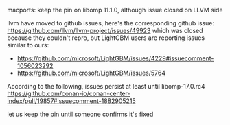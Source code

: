  macports: keep the pin on libomp 11.1.0, although issue closed on LLVM side

llvm have moved to github issues, here's the corresponding github issue:
https://github.com/llvm/llvm-project/issues/49923
which was closed because they couldn't repro, but LightGBM users are reporting issues
similar to ours:
- https://github.com/microsoft/LightGBM/issues/4229#issuecomment-1056023292
- https://github.com/microsoft/LightGBM/issues/5764

According to the following, issues persist at least until libomp-17.0.rc4
https://github.com/conan-io/conan-center-index/pull/19857#issuecomment-1882905215

let us keep the pin until someone confirms it's fixed
